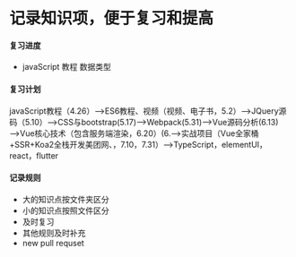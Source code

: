 # 记录知识项，便于复习和提高

#### 复习进度
* javaScript 教程  数据类型


#### 复习计划
javaScript教程（4.26）——>ES6教程、视频（视频、电子书，5.2）——>JQuery源码（5.10）——>CSS与bootstrap(5.17)——>Webpack(5.31)——>Vue源码分析(6.13)——>Vue核心技术（包含服务端渲染，6.20）(6.——>实战项目（Vue全家桶+SSR+Koa2全栈开发美团网、，7.10，7.31）——>TypeScript，elementUI，react，flutter
#### 记录规则

* 大的知识点按文件夹区分
* 小的知识点按照文件区分
* 及时复习
* 其他规则及时补充
* new pull requset



